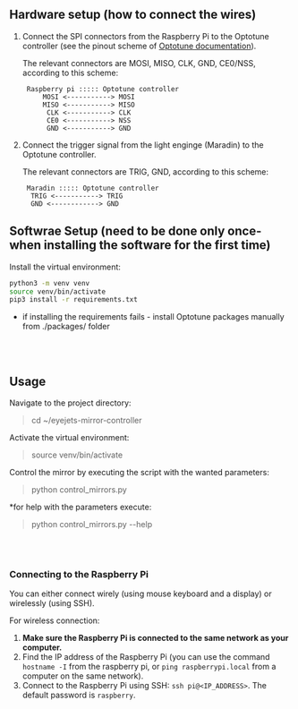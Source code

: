 ## Hardware setup (how to connect the wires)
1. Connect the SPI connectors from the Raspberry Pi to the Optotune controller (see the pinout scheme of  [Optotune documentation](https://static1.squarespace.com/static/5d9dde8d550f0a5f20b60b6a/t/668e93651084e76f30bf388e/1720619877947/Optotune+MR-E-2+Development+Kit+Rev2.pdf)).  
        
    The relevant connectors are MOSI, MISO, CLK, GND, CE0/NSS, according to this scheme:

        Raspberry pi ::::: Optotune controller
            MOSI <-----------> MOSI
            MISO <-----------> MISO
             CLK <-----------> CLK
             CE0 <-----------> NSS  
             GND <-----------> GND

2. Connect the trigger signal from the light enginge (Maradin) to the Optotune controller.  

    The relevant connectors are TRIG, GND, according to this scheme:

        Maradin ::::: Optotune controller
         TRIG <-----------> TRIG
         GND <------------> GND



## Softwrae Setup (need to be done only once- when installing the software for the first time)
Install the virtual environment:  
```bash
python3 -m venv venv  
source venv/bin/activate  
pip3 install -r requirements.txt  
```
- if installing the requirements fails - install Optotune packages manually from ./packages/ folder

<br><br>


## Usage
Navigate to the project directory:
> cd ~/eyejets-mirror-controller

Activate the virtual environment:  
> source venv/bin/activate  

Control the mirror by executing the script with the wanted parameters:
> python control_mirrors.py

*for help with the parameters execute:
> python control_mirrors.py --help

<br><br>
### Connecting to the Raspberry Pi
You can either connect wirely (using mouse keyboard and a display) or wirelessly (using SSH).

For wireless connection:
1. **Make sure the Raspberry Pi is connected to the same network as your computer.**
2. Find the IP address of the Raspberry Pi (you can use the command `hostname -I` from the raspberry pi, or `ping raspberrypi.local` from a computer on the same network).
3. Connect to the Raspberry Pi using SSH: `ssh pi@<IP_ADDRESS>`. The default password is `raspberry`.